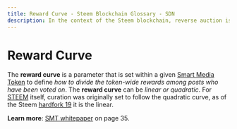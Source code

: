 ```yaml
---
title: Reward Curve - Steem Blockchain Glossary - SDN
description: In the context of the Steem blockchain, reverse auction is how curators compete for the curation rewards on any given post created by authors.
---
```

# Reward Curve

The **reward curve** is a parameter that is set within a given [Smart Media Token](/glossary/smart-media-tokens.md) to define *how to divide the token-wide rewards among posts who have been voted on*.   The **reward curve** can be *linear or quadratic*. For [STEEM](/glossary/steem.md) itself, curation was originally set to follow the quadratic curve, as of the Steem [hardfork 19](https://github.com/steemit/steem/releases/tag/v0.19.0) it is the linear.

**Learn more**: [SMT whitepaper](https://smt.steem.io/smt-whitepaper.pdf) on page 35.